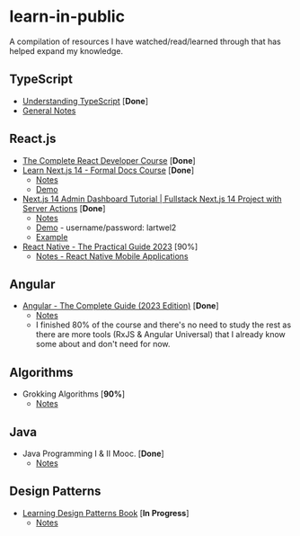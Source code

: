 # learn-in-public

A compilation of resources I have watched/read/learned through that has helped expand my knowledge.

## TypeScript

- [Understanding TypeScript](https://www.udemy.com/course/understanding-typescript/) [**Done**]
- [General Notes](/typescript)

## React.js

- [The Complete React Developer Course](https://www.udemy.com/course/react-2nd-edition/) [**Done**]
- [Learn Next.js 14 - Formal Docs Course](https://nextjs.org/learn) [**Done**]
  - [Notes](/react/next-docs-dashboard)
  - [Demo](https://nextjs-docs-dashboard-rosy.vercel.app/)
- [Next.js 14 Admin Dashboard Tutorial | Fullstack Next.js 14 Project with Server Actions](https://www.youtube.com/watch?v=cBg6xA5C60s) [**Done**]
  - [Notes](/react/next-admin-dashboard)
  - [Demo](https://nextjs-admin-dashboard-six.vercel.app/) - username/password: lartwel2
  - [Example](https://nextjs-docs-dashboard-rosy.vercel.app)
- [React Native - The Practical Guide 2023](https://www.udemy.com/course/react-native-the-practical-guide/) [90%]
  - [Notes - React Native Mobile Applications](/react/react-native-the-practical-guide/)

## Angular

- [Angular - The Complete Guide (2023 Edition)](https://www.udemy.com/course/the-complete-guide-to-angular-2/) [**Done**]
  - [Notes](/angular)
  - I finished 80% of the course and there's no need to study the rest as there are more tools (RxJS & Angular Universal) that I already know some about and don't need for now.

## Algorithms

- Grokking Algorithms [**90%**]
  - [Notes](/algorithms/grokking-algorithms)

## Java

- Java Programming I & II Mooc. [**Done**]
  - [Notes](/java/)

## Design Patterns

- [Learning Design Patterns Book](https://www.patterns.dev/) [**In Progress**]
  - [Notes](/design-patterns/learning-patterns-book)
